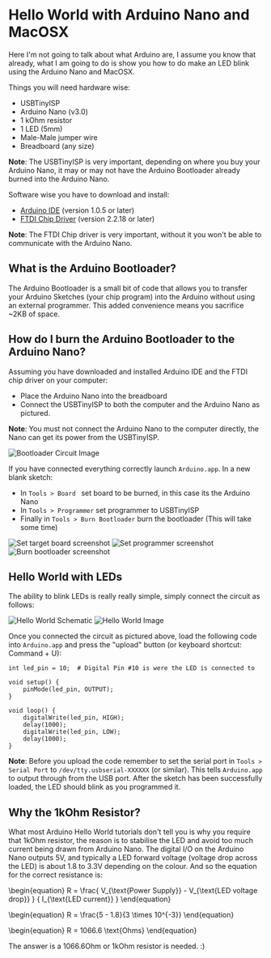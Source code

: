 # Hello World with Arduino Nano and MacOSX
Here I'm not going to talk about what Arduino are, I assume you know that
already, what I am going to do is show you how to do make an LED blink using
the Arduino Nano and MacOSX.

Things you will need hardware wise:

- USBTinyISP
- Arduino Nano (v3.0)
- 1 kOhm resistor
- 1 LED (5mm)
- Male-Male jumper wire
- Breadboard (any size)

**Note**: The USBTinyISP is very important, depending on where you buy your
Arduino Nano, it may or may not have the Arduino Bootloader already burned into
the Arduino Nano.

Software wise you have to download and install:

- [Arduino IDE](http://arduino.cc/en/Main/Software) (version 1.0.5 or later)
- [FTDI Chip Driver](http://www.ftdichip.com/Drivers/VCP.htm) (version 2.2.18
  or later)

**Note**: The FTDI Chip driver is very important, without it you won't be able
to communicate with the Arduino Nano.

## What is the Arduino Bootloader?
The Arduino Bootloader is a small bit of code that allows you to transfer your
Arduino Sketches (your chip program) into the Arduino without using an external
programmer. This added convenience means you sacrifice ~2KB of space.

## How do I burn the Arduino Bootloader to the Arduino Nano?
Assuming you have downloaded and installed Arduino IDE and the FTDI chip driver
on your computer:

- Place the Arduino Nano into the breadboard
- Connect the USBTinyISP to both the computer and the Arduino Nano as pictured.

**Note**: You must not connect the Arduino Nano to the computer directly, the
Nano can get its power from the USBTinyISP.

![Bootloader Circuit Image](./images/bootloader_circuit.jpg)

If you have connected everything correctly launch `Arduino.app`. In a new blank
sketch:

- In `Tools > Board ` set board to be burned, in this case its the Arduino Nano
- In `Tools > Programmer` set programmer to USBTinyISP
- Finally in `Tools > Burn Bootloader` burn the bootloader (This will take some
  time)

![Set target board screenshot](./images/burn_bootloader-set_board.png)
![Set programmer screenshot](./images/burn_bootloader-set_programmer.png)
![Burn bootloader screenshot](./images/burn_bootloader-burn.png)


## Hello World with LEDs
The ability to blink LEDs is really really simple, simply connect the circuit
as follows:

![Hello World Schematic](./images/arduino_hello_world_schematic.png)
![Hello World Image](./images/arduino_hello_world_image.jpg)

Once you connected the circuit as pictured above, load the following code into
`Arduino.app` and press the "upload" button (or keyboard shortcut: Command +
U):


    int led_pin = 10;  # Digital Pin #10 is were the LED is connected to

    void setup() {
        pinMode(led_pin, OUTPUT);
    }

    void loop() {
        digitalWrite(led_pin, HIGH);
        delay(1000);
        digitalWrite(led_pin, LOW);
        delay(1000);
    }

**Note**: Before you upload the code remember to set the serial port in `Tools >
Serial Port` to `/dev/tty.usbserial-XXXXXX` (or similar). This tells
`Arduino.app` to output through from the USB port. After the sketch has been
successfully loaded, the LED should blink as you programmed it.


## Why the 1kOhm Resistor?
What most Arduino Hello World tutorials don't tell you is why you require that
1kOhm resistor, the reason is to stabilise the LED and avoid too much current
being drawn from Arduino Nano. The digital I/O on the Arduino Nano outputs 5V,
and typically a LED forward voltage (voltage drop across the LED) is about 1.8
to 3.3V depending on the colour.  And so the equation for the correct
resistance is:

\begin{equation}
    R = \frac{
        V_{\text{Power Supply}} - V_{\text{LED voltage drop}}
    }
    {
        I_{\text{LED current}}
    }
\end{equation}

\begin{equation}
    R = \frac{5 - 1.8}{3 \times 10^{-3}}
\end{equation}

\begin{equation}
    R = 1066.6 \text{Ohms}
\end{equation}

The answer is a 1066.6Ohm or 1kOhm resistor is needed. :)
